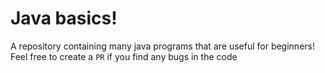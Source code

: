 # Java basics!
A repository containing many java programs that are useful for beginners! Feel free to create a `PR` if you find any bugs in the code
